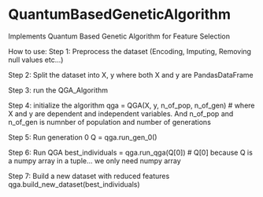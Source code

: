 # QuantumBasedGeneticAlgorithm
Implements Quantum Based Genetic Algorithm for Feature Selection

How to use:
Step 1: Preprocess the dataset (Encoding, Imputing, Removing null values etc...)

Step 2: Split the dataset into X, y where both X and y are PandasDataFrame

Step 3: run the QGA_Algorithm 

Step 4: initialize the algorithm
              qga = QGA(X, y, n_of_pop, n_of_gen) # where X and y are dependent and independent variables. And n_of_pop and n_of_gen is numnber of population and number of generations
              
Step 5: Run generation 0
              Q = qga.run_gen_0()
              
Step 6: Run QGA
              best_individuals = qga.run_qga(Q[0]) # Q[0] because Q is a numpy array in a tuple... we only need numpy array
              
Step 7: Build a new dataset with reduced features
              qga.build_new_dataset(best_individuals)


